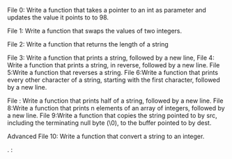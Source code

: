 File 0: Write a function that takes a pointer to an int as parameter and updates the value it points to to 98.

File 1: Write a function that swaps the values of two integers.

File 2: Write a function that returns the length of a string

File 3: Write a function that prints a string, followed by a new line, 
File 4: Write a function that prints a string, in reverse, followed by a new line.
File 5:Write a function that reverses a string.
File 6:Write a function that prints every other character of a string, starting with the first character, followed by a new line.

File : Write a function that prints half of a string, followed by a new line.
File 8:Write a function that prints n elements of an array of integers, followed by a new line.
File 9:Write a function that copies the string pointed to by src, including the terminating null byte (\0), to the buffer pointed to by dest.

Advanced
File 10: Write a function that convert a string to an integer.

 .   :
